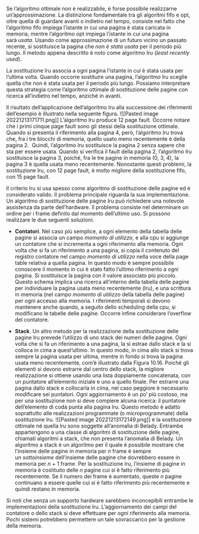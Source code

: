 Se l’algoritmo ottimale non è realizzabile, è forse possibile realizzarne un’approssimazione.
La distinzione fondamentale tra gli algoritmi fifo e opt, oltre quella di guardare avanti o indietro nel tempo, consiste nel fatto che l’algoritmo fifo impiega l’istante in cui una pagina è stata caricata in memoria, mentre l’algoritmo opt impiega l’istante in cui una pagina sarà _usata_.
Usando come approssimazione di un futuro vicino un passato recente, si sostituisce la pagina che _non è stata usata_ per il periodo più lungo. Il metodo appena descritto è noto come algoritmo lru (_least recently used_).

La sostituzione lru associa a ogni pagina l’istante in cui è stata usata per l’ultima volta. Quando occorre sostituire una pagina, l’algoritmo lru sceglie quella che non è stata usata per il periodo più lungo. Possiamo interpretare questa strategia come l’algoritmo ottimale di sostituzione delle pagine con ricerca all’indietro nel tempo, anziché in avanti.

Il risultato dell’applicazione dell’algoritmo lru alla successione dei riferimenti dell’esempio è illustrato nella seguente figura. 
![[Pasted image 20221213171711.png]]
L’algoritmo lru produce 12 page fault. Occorre notare che i primi cinque page fault sono gli stessi della sostituzione ottimale. 
Quando si presenta il riferimento alla pagina 4, però, l’algoritmo lru trova che, fra i tre blocchi di memoria, quello usato meno recentemente è della pagina 2. 
Quindi, l’algoritmo lru sostituisce la pagina 2 senza sapere che sta per essere usata. 
Quando si verifica il fault della pagina 2, l’algoritmo lru sostituisce la pagina 3, poiché, fra le tre pagine in memoria (0, 3, 4), la pagina 3 è quella usata meno recentemente. Nonostante questi problemi, la sostituzione lru, con 12 page fault, è molto migliore della sostituzione fifo, con 15 page fault.

Il criterio lru si usa spesso come algoritmo di sostituzione delle pagine ed è considerato valido.
Il problema principale riguarda la sua implementazione. 
Un algoritmo di sostituzione delle pagine lru può richiedere una notevole assistenza da parte dell’hardware. Il problema consiste nel determinare un ordine per i frame definito dal momento dell’ultimo uso. Si possono realizzare le due seguenti soluzioni.
-   **Contatori**. Nel caso più semplice, a ogni elemento della tabella delle pagine si associa un campo _momento di utilizzo_, e alla cpu si aggiunge un contatore che si incrementa a ogni riferimento alla memoria. Ogni volta che si fa un riferimento a una pagina, si copia il contenuto del registro contatore nel campo _momento di utilizzo_ nella voce della page table relativa a quella pagina. In questo modo è sempre possibile conoscere il momento in cui è stato fatto l’ultimo riferimento a ogni pagina. Si sostituisce la pagina con il valore associato più piccolo. Questo schema implica una ricerca all’interno della tabella delle pagine per individuare la pagina usata meno recentemente (lru), e una scrittura in memoria (nel campo _momento di utilizzo_ della tabella delle pagine) per ogni accesso alla memoria. I riferimenti temporali si devono mantenere anche quando, a seguito dello scheduling della cpu, si modificano le tabelle delle pagine. Occorre infine considerare l’overflow del contatore.
    
-   **Stack**. Un altro metodo per la realizzazione della sostituzione delle pagine lru prevede l’utilizzo di uno stack dei numeri delle pagine. Ogni volta che si fa un riferimento a una pagina, la si estrae dallo stack e la si colloca in cima a quest’ultimo. In questo modo, in cima allo stack si trova sempre la pagina usata per ultima, mentre in fondo si trova la pagina usata meno recentemente, com’è illustrato dalla Figura 10.16. Poiché gli elementi si devono estrarre dal centro dello stack, la migliore realizzazione si ottiene usando una lista doppiamente concatenata, con un puntatore all’elemento iniziale e uno a quello finale. Per estrarre una pagina dallo stack e collocarla in cima, nel caso peggiore è necessario modificare sei puntatori. Ogni aggiornamento è un po’ più costoso, ma per una sostituzione non si deve compiere alcuna ricerca: il puntatore dell’elemento di coda punta alla pagina lru. Questo metodo è adatto soprattutto alle realizzazioni programmate (o microprogrammate) della sostituzione lru.
 ![[Pasted image 20221213172149.png]]
é la sostituzione ottimale né quella lru sono soggette all’anomalia di Belady.
Entrambe appartengono a una classe di algoritmi di sostituzione delle pagine, chiamati algoritmi a stack, che non presenta l’anomalia di Belady. 
Un algoritmo a stack è un algoritmo per il quale è possibile mostrare che l’insieme delle pagine in memoria per _n_ frame è sempre un _sottoinsieme_ dell’insieme delle pagine che dovrebbero essere in memoria per _n_ + 1 frame. Per la sostituzione lru, l’insieme di pagine in memoria è costituito delle _n_ pagine cui si è fatto riferimento più recentemente. 
Se il numero dei frame è aumentato, queste _n_ pagine continuano a essere quelle cui si è fatto riferimento più recentemente e quindi restano in memoria.

Si noti che senza un supporto hardware sarebbero inconcepibili entrambe le implementazioni della sostituzione lru. L’aggiornamento dei campi del contatore o dello stack si deve effettuare per _ogni_ riferimento alla memoria.
Pochi sistemi potrebbero permettere un tale sovraccarico per la gestione della memoria.